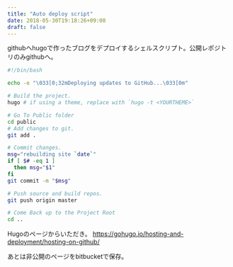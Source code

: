 ```yaml
---
title: "Auto deploy script"
date: 2018-05-30T19:18:26+09:00
draft: false
---
```



githubへhugoで作ったブログをデプロイするシェルスクリプト。公開レポジトリのみgithubへ。

```sh
#!/bin/bash

echo -e "\033[0;32mDeploying updates to GitHub...\033[0m"

# Build the project.
hugo # if using a theme, replace with `hugo -t <YOURTHEME>`

# Go To Public folder
cd public
# Add changes to git.
git add .

# Commit changes.
msg="rebuilding site `date`"
if [ $# -eq 1 ]
  then msg="$1"
fi
git commit -m "$msg"

# Push source and build repos.
git push origin master

# Come Back up to the Project Root
cd ..
```

Hugoのページからいただき。
https://gohugo.io/hosting-and-deployment/hosting-on-github/

あとは非公開のページをbitbucketで保存。
